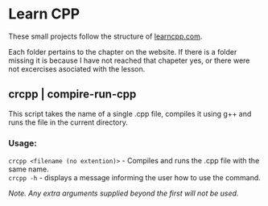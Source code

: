 # Learn CPP
These small projects follow the structure of [learncpp.com](learncpp.com).

Each folder pertains to the chapter on the website. If there is a folder missing it is because I have not reached that chapeter yes, or there were not excercises asociated with the lesson.

## crcpp | compire-run-cpp

This script takes the name of a single .cpp file, compiles it using g++ and runs the file in the current directory.

### Usage:
`crcpp <filename (no extention)>` - Compiles and runs the .cpp file with the same name.<br>
`crcpp -h` - displays a message informing the user how to use the command.<br>

_Note. Any extra arguments supplied beyond the first will not be used._
